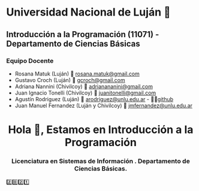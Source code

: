 # Universidad Nacional de Luján :school:
## Introducción a la Programación (11071) - Departamento de Ciencias Básicas

### Equipo Docente
* Rosana Matuk (Luján) :email: rosana.matuk@gmail.com 
* Gustavo Croch (Luján) :email: gcroch@gmail.com 
* Adriana Nannini (Chivilcoy) :email: adrianananini@gmail.com
* Juan Ignacio Tonelli (Chivilcoy) :email: juanitonelli@gmail.com 
* Agustín Rodriguez (Luján) :email: arodriguez@unlu.edu.ar - 👨‍💻[github](https://github.com/agrup)
* Juan Manuel Fernandez (Luján y Chivilcoy) :email: jmfernandez@unlu.edu.ar

<h1 align="center">Hola 👋, Estamos en Introducción a la Programación</h1>
<h3 align="center">Licenciatura en Sistemas de Información . Departamento de Ciencias Básicas.</h3>

[:two::zero::two::one:](https://github.com/introprog-unlu/2021)
